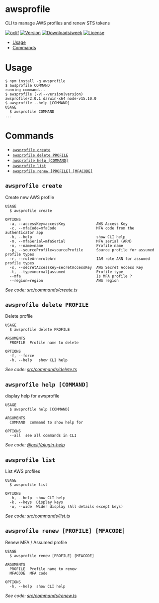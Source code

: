 awsprofile
==========

CLI to manage AWS profiles and renew STS tokens

[![oclif](https://img.shields.io/badge/cli-oclif-brightgreen.svg)](https://oclif.io)
[![Version](https://img.shields.io/npm/v/awsprofile.svg)](https://npmjs.org/package/awsprofile)
[![Downloads/week](https://img.shields.io/npm/dw/awsprofile.svg)](https://npmjs.org/package/awsprofile)
[![License](https://img.shields.io/npm/l/awsprofile.svg)](https://github.com/kheriox-technologies/awsprofile/blob/master/package.json)

<!-- toc -->
* [Usage](#usage)
* [Commands](#commands)
<!-- tocstop -->
# Usage
<!-- usage -->
```sh-session
$ npm install -g awsprofile
$ awsprofile COMMAND
running command...
$ awsprofile (-v|--version|version)
awsprofile/2.0.1 darwin-x64 node-v15.10.0
$ awsprofile --help [COMMAND]
USAGE
  $ awsprofile COMMAND
...
```
<!-- usagestop -->
# Commands
<!-- commands -->
* [`awsprofile create`](#awsprofile-create)
* [`awsprofile delete PROFILE`](#awsprofile-delete-profile)
* [`awsprofile help [COMMAND]`](#awsprofile-help-command)
* [`awsprofile list`](#awsprofile-list)
* [`awsprofile renew [PROFILE] [MFACODE]`](#awsprofile-renew-profile-mfacode)

## `awsprofile create`

Create new AWS profile

```
USAGE
  $ awsprofile create

OPTIONS
  -a, --accessKey=accessKey              AWS Access Key
  -c, --mfaCode=mfaCode                  MFA code from the authenticator app
  -h, --help                             show CLI help
  -m, --mfaSerial=mfaSerial              MFA serial (ARN)
  -n, --name=name                        Profile name
  -p, --sourceProfile=sourceProfile      Source profile for assumed profile types
  -r, --roleArn=roleArn                  IAM role ARN for assumed profile types
  -s, --secretAccessKey=secretAccessKey  AWS Secret Access Key
  -t, --type=normal|assumed              Profile type
  --mfa                                  Is MFA profile ?
  --region=region                        AWS region
```

_See code: [src/commands/create.ts](https://github.com/kheriox-technologies/awsprofile/blob/v2.0.1/src/commands/create.ts)_

## `awsprofile delete PROFILE`

Delete profile

```
USAGE
  $ awsprofile delete PROFILE

ARGUMENTS
  PROFILE  Profile name to delete

OPTIONS
  -f, --force
  -h, --help   show CLI help
```

_See code: [src/commands/delete.ts](https://github.com/kheriox-technologies/awsprofile/blob/v2.0.1/src/commands/delete.ts)_

## `awsprofile help [COMMAND]`

display help for awsprofile

```
USAGE
  $ awsprofile help [COMMAND]

ARGUMENTS
  COMMAND  command to show help for

OPTIONS
  --all  see all commands in CLI
```

_See code: [@oclif/plugin-help](https://github.com/oclif/plugin-help/blob/v3.2.2/src/commands/help.ts)_

## `awsprofile list`

List AWS profiles

```
USAGE
  $ awsprofile list

OPTIONS
  -h, --help  show CLI help
  -k, --keys  Display keys
  -w, --wide  Wider display (All details except keys)
```

_See code: [src/commands/list.ts](https://github.com/kheriox-technologies/awsprofile/blob/v2.0.1/src/commands/list.ts)_

## `awsprofile renew [PROFILE] [MFACODE]`

Renew MFA / Assumed profile

```
USAGE
  $ awsprofile renew [PROFILE] [MFACODE]

ARGUMENTS
  PROFILE  Profile name to renew
  MFACODE  MFA code

OPTIONS
  -h, --help  show CLI help
```

_See code: [src/commands/renew.ts](https://github.com/kheriox-technologies/awsprofile/blob/v2.0.1/src/commands/renew.ts)_
<!-- commandsstop -->
